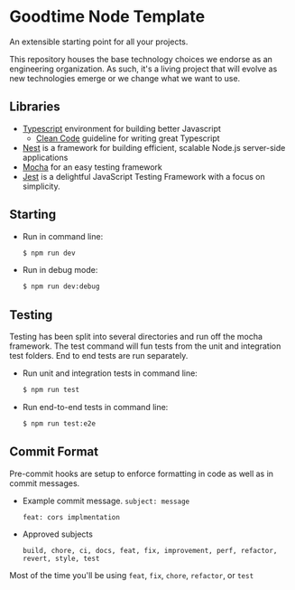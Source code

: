 # Goodtime Node Template

An extensible starting point for all your projects.

This repository houses the base technology choices we endorse as an engineering organization. As such, it's a living project that will evolve as new technologies emerge or we change what we want to use. 

## Libraries
- [Typescript](https://www.typescriptlang.org) environment for building better Javascript
    - [Clean Code](https://github.com/labs42io/clean-code-typescript/blob/master/README.md) guideline for writing great Typescript
- [Nest](https://docs.nestjs.com/) is a framework for building efficient, scalable Node.js server-side applications
- [Mocha](https://mochajs.org) for an easy testing framework
- [Jest](https://jestjs.io) is a delightful JavaScript Testing Framework with a focus on simplicity.

## Starting
- Run in command line:
    ```bash
    $ npm run dev
    ```
- Run in debug mode:
   ```bash
   $ npm run dev:debug
   ```

## Testing
Testing has been split into several directories and run off the mocha framework. The test command will fun tests from the unit and integration test folders. End to end tests are run separately.

- Run unit and integration tests in command line:
    ```bash
    $ npm run test
    ```
  
 - Run end-to-end tests in command line:
     ```bash
     $ npm run test:e2e
     ```
## Commit Format
Pre-commit hooks are setup to enforce formatting in code as well as in commit messages. 
- Example commit message. `subject: message`
    ```$xslt
    feat: cors implmentation
    ```
- Approved subjects
    ```$xslt
    build, chore, ci, docs, feat, fix, improvement, perf, refactor, revert, style, test
    ```
Most of the time you'll be using `feat`, `fix`, `chore`, `refactor`, or `test`
